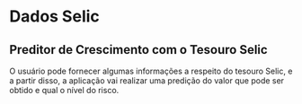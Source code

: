 # Dados Selic
## Preditor de Crescimento com o Tesouro Selic
O usuário pode fornecer algumas informações a respeito do tesouro Selic, e a partir disso,
a aplicação vai realizar uma predição do valor que pode ser obtido e qual o nível do risco.
